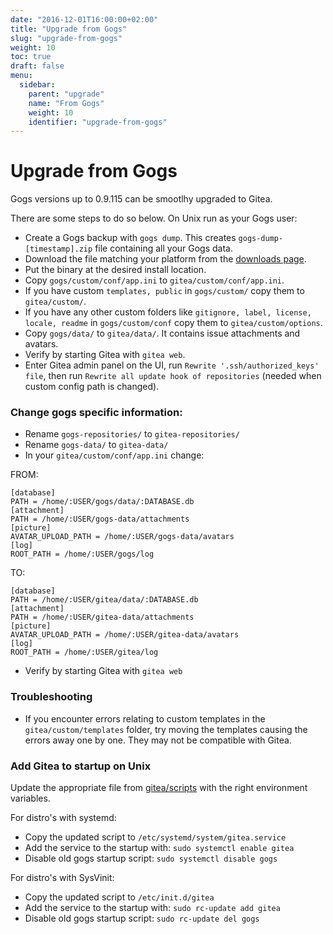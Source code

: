 ```yaml
---
date: "2016-12-01T16:00:00+02:00"
title: "Upgrade from Gogs"
slug: "upgrade-from-gogs"
weight: 10
toc: true
draft: false
menu:
  sidebar:
    parent: "upgrade"
    name: "From Gogs"
    weight: 10
    identifier: "upgrade-from-gogs"
---
```


# Upgrade from Gogs

Gogs versions up to 0.9.115 can be smootlhy upgraded to Gitea.

There are some steps to do so below. On Unix run as your Gogs user:

* Create a Gogs backup with `gogs dump`. This creates `gogs-dump-[timestamp].zip` file containing all your Gogs data. 
* Download the file matching your platform from the [downloads page](https://dl.gitea.io/gitea).
* Put the binary at the desired install location.
* Copy `gogs/custom/conf/app.ini` to `gitea/custom/conf/app.ini`.
* If you have custom `templates, public` in `gogs/custom/` copy them to `gitea/custom/`.
* If you have any other custom folders like `gitignore, label, license, locale, readme` in `gogs/custom/conf` copy them to `gitea/custom/options`.
* Copy `gogs/data/` to `gitea/data/`. It contains issue attachments and avatars.
* Verify by starting Gitea with `gitea web`.
* Enter Gitea admin panel on the UI, run `Rewrite '.ssh/authorized_keys' file`, then run `Rewrite all update hook of repositories` (needed when custom config path is changed).

### Change gogs specific information:

* Rename `gogs-repositories/` to `gitea-repositories/`
* Rename `gogs-data/` to `gitea-data/`
* In your `gitea/custom/conf/app.ini` change:

FROM:
```
[database]
PATH = /home/:USER/gogs/data/:DATABASE.db
[attachment]
PATH = /home/:USER/gogs-data/attachments
[picture]
AVATAR_UPLOAD_PATH = /home/:USER/gogs-data/avatars
[log]
ROOT_PATH = /home/:USER/gogs/log
```

TO:
```
[database]
PATH = /home/:USER/gitea/data/:DATABASE.db
[attachment]
PATH = /home/:USER/gitea-data/attachments
[picture]
AVATAR_UPLOAD_PATH = /home/:USER/gitea-data/avatars
[log]
ROOT_PATH = /home/:USER/gitea/log
```

* Verify by starting Gitea with `gitea web`

### Troubleshooting

* If you encounter errors relating to custom templates in the `gitea/custom/templates` folder, try moving the templates causing the errors away one by one. They may not be compatible with Gitea.

### Add Gitea to startup on Unix

Update the appropriate file from [gitea/scripts](https://github.com/go-gitea/gitea/tree/master/scripts) with the right environment variables.

For distro's with systemd:

* Copy the updated script to `/etc/systemd/system/gitea.service`
* Add the service to the startup with: `sudo systemctl enable gitea`
* Disable old gogs startup script: `sudo systemctl disable gogs`

For distro's with SysVinit:

* Copy the updated script to `/etc/init.d/gitea`
* Add the service to the startup with: `sudo rc-update add gitea`
* Disable old gogs startup script: `sudo rc-update del gogs`
